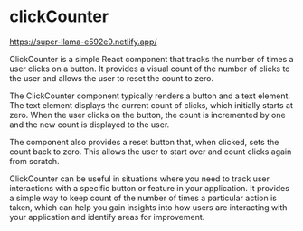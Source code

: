 # clickCounter

https://super-llama-e592e9.netlify.app/

ClickCounter is a simple React component that tracks the number of times a user clicks on a button. It provides a visual count of the number of clicks to the user and allows the user to reset the count to zero.

The ClickCounter component typically renders a button and a text element. The text element displays the current count of clicks, which initially starts at zero. When the user clicks on the button, the count is incremented by one and the new count is displayed to the user.

The component also provides a reset button that, when clicked, sets the count back to zero. This allows the user to start over and count clicks again from scratch.

ClickCounter can be useful in situations where you need to track user interactions with a specific button or feature in your application. It provides a simple way to keep count of the number of times a particular action is taken, which can help you gain insights into how users are interacting with your application and identify areas for  improvement. 
